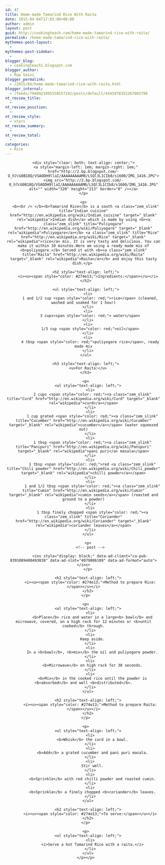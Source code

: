 ```yaml
---
id: 47
title: Home-made Tamarind Rice With Raita
date: 2015-04-04T17:03:00+00:00
author: admin
layout: post
guid: http://cookingteach.com/home-made-tamarind-rice-with-raita/
permalink: /home-made-tamarind-rice-with-raita/
mythemes-post-layout:
  - 
mythemes-post-sidebar:
  - 
blogger_blog:
  - cookingteach1.blogspot.com
blogger_author:
  - Rup Saini
blogger_permalink:
  - /2015/04/home-made-tamarind-rice-with-raita.html
blogger_internal:
  - /feeds/7948921895358557192/posts/default/4345978352267003790
nt_review_title:
  - 
nt_review_position:
  - 
nt_review_style:
  - stars
nt_review_summary:
  - 
nt_review_total:
  - 
categories:
  - Rice
---
```

<div dir="ltr" style="text-align: left;">
  <div style="text-align: left;">
    <div style="clear: both; text-align: center;">
    </p>
    
    <div style="clear: both; text-align: center;">
      <a style="margin-left: 1em; margin-right: 1em;" href="http://2.bp.blogspot.com/-O_h7cG0B18Q/VSAODH9llaI/AAAAAAAAAM0/LSQl3L1CIb8/s1600/IMG_1416.JPG"><img src="http://2.bp.blogspot.com/-O_h7cG0B18Q/VSAODH9llaI/AAAAAAAAAM0/LSQl3L1CIb8/s1600/IMG_1416.JPG" alt="" width="320" height="213" border="0" /></a>
    </p>
    
    <p>
      <b><br /> </b><b>Tamarind Rice</b> is a south <a class="zem_slink" title="Indian cuisine" href="http://en.wikipedia.org/wiki/Indian_cuisine" target="_blank" rel="wikipedia">Indian dish</a> which is made by using <b><a class="zem_slink" title="Puliyogare" href="http://en.wikipedia.org/wiki/Puliyogare" target="_blank" rel="wikipedia">Puliyogare</a></b> <a class="zem_slink" title="Rice" href="http://en.wikipedia.org/wiki/Rice" target="_blank" rel="wikipedia">rice</a> mix. It is very tasty and delicious. You can make it within 10 minutes.Here am using a ready made mix of <b>puliyogare.</b> Served it with <b><a class="zem_slink" title="Raita" href="http://en.wikipedia.org/wiki/Raita" target="_blank" rel="wikipedia">Raita</a></b> and enjoy this tasty dish.</p> 
      
      <h2 style="text-align: left;">
        <i><u><span style="color: #274e13;">Ingredients:</span></u></i>
      </h2>
      
      <ul style="text-align: left;">
        <li>
          1 and 1/2 cup <span style="color: red;">rice</span> (cleaned, washed and soaked for 1 hour)
        </li>
        <li>
          3 cups<span style="color: red;"> water</span>
        </li>
        <li>
          1/3 cup <span style="color: red;">oil</span>
        </li>
        <li>
          4 tbsp <span style="color: red;">puliyogare rice</span>, ready made mix
        </li>
      </ul>
      
      <h3 style="text-align: left;">
        <u>For Raita:</u>
      </h3>
      
      <p>
        <ul style="text-align: left;">
          <li>
            2 cups <span style="color: red;"><a class="zem_slink" title="Curd" href="http://en.wikipedia.org/wiki/Curd" target="_blank" rel="wikipedia">curd</a></span>
          </li>
          <li>
            1 cup grated <span style="color: red;"><a class="zem_slink" title="Cucumber" href="http://en.wikipedia.org/wiki/Cucumber" target="_blank" rel="wikipedia">cucumber</a></span> (water squeezed out)
          </li>
          <li>
            1 tbsp <span style="color: red;"><a class="zem_slink" title="Panipuri" href="http://en.wikipedia.org/wiki/Panipuri" target="_blank" rel="wikipedia">pani puri</a> masala</span>
          </li>
          <li>
            1 tbsp <span style="color: red;">red <a class="zem_slink" title="Chili powder" href="http://en.wikipedia.org/wiki/Chili_powder" target="_blank" rel="wikipedia">chilli powder</a></span>
          </li>
          <li>
            1 and 1/2 tbsp <span style="color: red;"><a class="zem_slink" title="Cumin" href="http://en.wikipedia.org/wiki/Cumin" target="_blank" rel="wikipedia">cumin seeds</a></span> (roasted and ground to a powder)
          </li>
          <li>
            1 tbsp finely chopped <span style="color: red;"><a class="zem_slink" title="Coriander" href="http://en.wikipedia.org/wiki/Coriander" target="_blank" rel="wikipedia">coriander leaves</a></span>
          </li>
        </ul>
        
        <p>
          <!-- post -->
          
          <ins style="display: block;" data-ad-client="ca-pub-8391089480493038" data-ad-slot="4079886109" data-ad-format="auto"></ins>
        </p>
        
        <h2 style="text-align: left;">
          <i><u><span style="color: #274e13;">Method to prepare Rice:</span></u></i>
        </h2>
      </p>
      
      <p>
        <ul style="text-align: left;">
          <li>
            <b>Place</b> rice and water in a large<b> bowl</b> and microwave, covered, on a high rack for 12 minutes or <b>until cooked</b> through.
          </li>
          <li>
            Keep aside.
          </li>
          <li>
            In a <b>bowl</b>, <b>mix</b> the oil and puliyogare powder.
          </li>
          <li>
            <b>Microwave</b> on high rack for 30 seconds.
          </li>
          <li>
            <b>Mix</b> in the cooked rice until the powder is <b>absorbed</b> and well <b>distributed</b>.
          </li>
        </ul>
        
        <h2 style="text-align: left;">
          <i><u><span style="color: #274e13;">Method to prepare Raita:</span></u></i>
        </h2>
      </p>
      
      <p>
        <ul style="text-align: left;">
          <li>
            <b>Whisk</b> the curd in a bowl.
          </li>
          <li>
            <b>Add</b> a grated cucumber and pani puri masala.
          </li>
          <li>
            Stir well.
          </li>
          <li>
            <b>Sprinkle</b> with red chilli powder and roasted cumin.
          </li>
          <li>
            <b>Sprinkle</b> a finely chopped <b>coriander</b> leaves.
          </li>
        </ul>
        
        <h2 style="text-align: left;">
          <i><u><span style="color: #274e13;">To serve:</span></u></i>
        </h2>
      </p>
      
      <p>
        <ul style="text-align: left;">
          <li>
            <i>Serve a hot Tamarind Rice with a raita.</i>
          </li>
        </ul>
      </p></p>